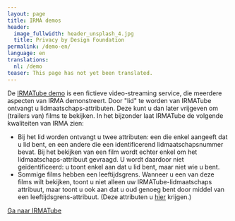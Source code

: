 ```yaml
---
layout: page
title: IRMA demos
header:
  image_fullwidth: header_unsplash_4.jpg
  title: Privacy by Design Foundation
permalink: /demo-en/
language: en
translations:
  nl: /demo
teaser: This page has not yet been translated.
---
```

De [IRMATube demo](/demo/irmaTube) is een fictieve video-streaming service, die meerdere aspecten
van IRMA demonstreert. Door "lid" te worden van IRMATube ontvangt u
lidmaatschaps-attributen. Deze kunt u dan later vrijgeven om (trailers van)
films te bekijken. In het bijzonder laat IRMATube de volgende kwaliteiten van
IRMA zien:

* Bij het lid worden ontvangt u twee attributen: een die enkel aangeeft dat u lid
  bent, en een andere die een identificerend lidmaatschapsnummer bevat. Bij het
  bekijken van een film wordt echter enkel om het lidmaatschaps-attribuut gevraagd.
  U wordt daardoor niet geïdentificeerd: u toont enkel aan dat u lid bent, maar
  niet wie u bent.
* Sommige films hebben een leeftijdsgrens. Wanneer u een van deze films wilt
  bekijken, toont u niet alleen uw IRMATube-lidmaatschaps attribuut, maar toont
  u ook aan dat u oud genoeg bent door middel van een leeftijdsgrens-attribuut.
  (Deze attributen u [hier](/uitgifte/idin) krijgen.)

<a class="button" href="/demo/irmaTube">Ga naar IRMATube</a>
